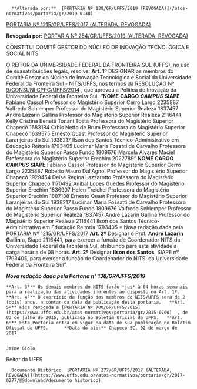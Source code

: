       **Alterada por:**  [PORTARIA Nº 138/GR/UFFS/2019 (REVOGADA)](/atos-normativos/portaria/gr/2019-0138) 

  [PORTARIA Nº 1215/GR/UFFS/2017 (ALTERADA, REVOGADA)](/atos-normativos/portaria/gr/2017-1215) 

 **Revogada por:**  [PORTARIA Nº 254/GR/UFFS/2019 (ALTERADA, REVOGADA)](/atos-normativos/portaria/gr/2019-0254) 

   CONSTITUI COMITÊ GESTOR DO NÚCLEO DE INOVAÇÃO TECNOLÓGICA E SOCIAL NITS  

 O REITOR DA UNIVERSIDADE FEDERAL DA FRONTEIRA SUL (UFFS), no uso de suasatribuições legais, resolve:   **Art. 1º** DESIGNAR os membros do Comitê Gestor do Núcleo de Inovação Tecnológica e Social da Universidade Federal da Fronteira Sul - NITS/UFFS, nos termos da [RESOLUÇÃO Nº 9/CONSUNI CPPG/UFFS/2014](https://www.uffs.edu.br/atos-normativos/resolucao/cppg/2014-0009)  , que aprovou a Política de Inovação da Universidade Federal da Fronteira Sul.      **“NOME**     **CARGO**     ***CAMPUS***     **SIAPE**       Fabiano Cassol    Professor do Magistério Superior    Cerro Largo    2235887      Valfredo Schlemper    Professor do Magistério Superior    Realeza    1837457      André Lazarin Gallina    Professor do Magistério Superior    Realeza    2116441      Kelly Cristina Benetti Tonani Tosta    Professora do Magistério Superior    Chapecó    1583184      Crhis Netto de Brum    Professora do Magistério Superior    Chapecó    1639575      Ernesto Quast    Professor do Magistério Superior    Laranjeiras do Sul    1938217      Ilson dos Santos    Técnico-Administrativo em Educação    Reitoria    1793405      Lucimar Maria Fossati de Carvalho    Professora do Magistério Superior    Passo Fundo    1809676      Marcela Alvares Maciel    Professora do Magistério Superior    Erechim    2022789”            **NOME**    **CARGO**     ***CAMPUS***    **SIAPE**      Fabiano Cassol   Professor do Magistério Superior   Cerro Largo   2235887     Roberto Mauro DallAgnol   Professor do Magistério Superior   Chapecó   1929454     Deise Regina Lazzarotto   Professora do Magistério Superior   Chapecó   1170492     Anibal Lopes Guedes   Professor do Magistério Superior   Erechim   1836907     Helen Treichel   Professora do Magistério Superior   Erechim   1887138     Ernesto Quast   Professor do Magistério Superior   Laranjeiras do Sul   1938217     Lucimar Maria Fossatti de Carvalho   Professora do Magistério Superior   Passo Fundo   1809676     Valfredo Schlemper   Professor do Magistério Superior   Realeza   1837457     André Lazarin Gallina   Professor do Magistério Superior   Realeza   2116441     Ilson dos Santos   Técnico-Administrativo em Educação   Reitoria   1793405     * Nova redação dada pela [PORTARIA Nº 1215/GR/UFFS/2017](https://www.uffs.edu.br/atos-normativos/portaria/gr/2017-1215)    **Art. 2º** Designar o Prof. **André Lazarin Gallin** a, Siape 2116441, para exercer a função de Coordenador NITS,da Universidade Federal da Fronteira Sul, atribuindo para esta atividade a carga horária de 08 horas.  **Art. 2º** Designar **Ilson dos Santos**, SIAPE nº 1793405, para exercer a função de Coordenador do NITS, da Universidade Federal da Fronteira Sul”.

 ***Nova redação dada pela Portaria n° 138/GR/UFFS/2019***

    **Art. 3º** Os demais membros do NITS farão *jus* à 04 horas semanais para a realização das atividades inerentes ao disposto no Art. 1º.   **Art. 4º** O exercício da função dos membros do NITS/UFFS será de 2 (dois) anos, a contar da data da publicação desta portaria.   **Art. 5º** Fica revogada a [PORTARIA Nº 700/GR/UFFS/2015](https://www.uffs.edu.br/atos-normativos/portaria/gr/2015-0700)  , de 03 de julho de 2015, publicada no Boletim Oficial da UFFS.   **Art. 6º** Esta Portaria entra em vigor na data de sua publicação no Boletim Oficial da UFFS.      **Data do ato:** Chapecó-SC, 02 de março de 2017.   
 

    Jaime Giolo   
 Reitor da UFFS 

      Documento Histórico  [PORTARIA Nº 277/GR/UFFS/2017 (ALTERADA, REVOGADA)](https://www.uffs.edu.br/atos-normativos/portaria/gr/2017-0277/@@download/documento_historico)     
      